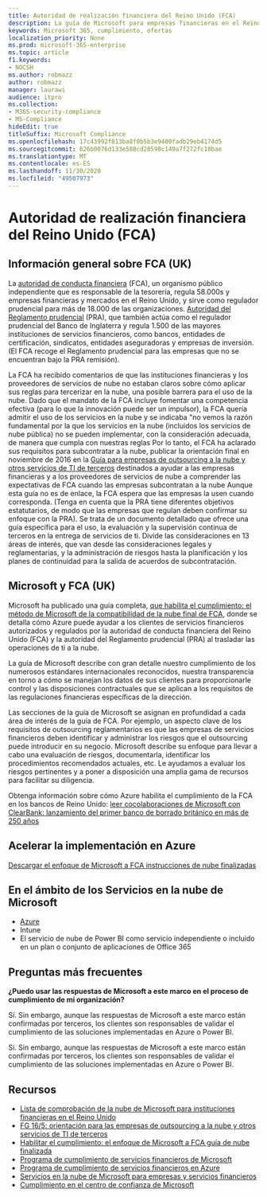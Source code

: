 ```yaml
---
title: Autoridad de realización financiera del Reino Unido (FCA)
description: La guía de Microsoft para empresas financieras en el Reino Unido sigue las instrucciones de administración financiera y las directrices para la contratación externa a la nube.
keywords: Microsoft 365, cumplimiento, ofertas
localization_priority: None
ms.prod: microsoft-365-enterprise
ms.topic: article
f1.keywords:
- NOCSH
ms.author: robmazz
author: robmazz
manager: laurawi
audience: itpro
ms.collection:
- M365-security-compliance
- MS-Compliance
hideEdit: true
titleSuffix: Microsoft Compliance
ms.openlocfilehash: 17c43992f813ba8f0b5b3e9400fadb29eb4174d5
ms.sourcegitcommit: 626b0076d133e588cd28598c149a7f272fc18bae
ms.translationtype: MT
ms.contentlocale: es-ES
ms.lasthandoff: 11/30/2020
ms.locfileid: "49507973"
---
```

# <a name="united-kingdom-financial-conduct-authority-fca"></a>Autoridad de realización financiera del Reino Unido (FCA)

## <a name="fca-uk-overview"></a>Información general sobre FCA (UK)

La [autoridad de conducta financiera](https://www.fca.org.uk/) (FCA), un organismo público independiente que es responsable de la tesorería, regula 58.000s y empresas financieras y mercados en el Reino Unido, y sirve como regulador prudencial para más de 18.000 de las organizaciones. [Autoridad del Reglamento prudencial](https://www.bankofengland.co.uk/pra/pages/default.aspx) (PRA), que también actúa como el regulador prudencial del Banco de Inglaterra y regula 1.500 de las mayores instituciones de servicios financieros, como bancos, entidades de certificación, sindicatos, entidades aseguradoras y empresas de inversión. (El FCA recoge el Reglamento prudencial para las empresas que no se encuentran bajo la PRA remisión).

La FCA ha recibido comentarios de que las instituciones financieras y los proveedores de servicios de nube no estaban claros sobre cómo aplicar sus reglas para tercerizar en la nube, una posible barrera para el uso de la nube. Dado que el mandato de la FCA incluye fomentar una competencia efectiva (para lo que la innovación puede ser un impulsor), la FCA quería admitir el uso de los servicios en la nube y se indicaba "no vemos la razón fundamental por la que los servicios en la nube (incluidos los servicios de nube pública) no se pueden implementar, con la consideración adecuada, de manera que cumpla con nuestras reglas Por lo tanto, el FCA ha aclarado sus requisitos para subcontratar a la nube, publicar la orientación final en noviembre de 2016 en la [Guía para empresas de outsourcing a la nube y otros servicios de TI de terceros](https://www.fca.org.uk/publication/finalised-guidance/fg16-5.pdf) destinados a ayudar a las empresas financieras y a los proveedores de servicios de nube a comprender las expectativas de FCA cuando las empresas subcontratan a la nube Aunque esta guía no es de enlace, la FCA espera que las empresas la usen cuando corresponda. (Tenga en cuenta que la PRA tiene diferentes objetivos estatutarios, de modo que las empresas que regulan deben confirmar su enfoque con la PRA). Se trata de un documento detallado que ofrece una guía específica para el uso, la evaluación y la supervisión continua de terceros en la entrega de servicios de ti. Divide las consideraciones en 13 áreas de interés, que van desde las consideraciones legales y reglamentarias, y la administración de riesgos hasta la planificación y los planes de continuidad para la salida de acuerdos de subcontratación.

## <a name="microsoft-and-fca-uk"></a>Microsoft y FCA (UK)

Microsoft ha publicado una guía completa, [que habilita el cumplimiento: el método de Microsoft de la compatibilidad de la nube final de FCA](https://go.microsoft.com/fwlink/p/?linkid=2101561), donde se detalla cómo Azure puede ayudar a los clientes de servicios financieros autorizados y regulados por la autoridad de conducta financiera del Reino Unido (FCA) y la autoridad del Reglamento prudencial (PRA) al trasladar las operaciones de ti a la nube.

La guía de Microsoft describe con gran detalle nuestro cumplimiento de los numerosos estándares internacionales reconocidos, nuestra transparencia en torno a cómo se manejan los datos de sus clientes para proporcionarle control y las disposiciones contractuales que se aplican a los requisitos de las regulaciones financieras específicas de la dirección.

Las secciones de la guía de Microsoft se asignan en profundidad a cada área de interés de la guía de FCA. Por ejemplo, un aspecto clave de los requisitos de outsourcing reglamentarios es que las empresas de servicios financieros deben identificar y administrar los riesgos que el outsourcing puede introducir en su negocio. Microsoft describe su enfoque para llevar a cabo una evaluación de riesgos, documentarla, identificar los procedimientos recomendados actuales, etc. Le ayudamos a evaluar los riesgos pertinentes y a poner a disposición una amplia gama de recursos para facilitar su diligencia.

Obtenga información sobre cómo Azure habilita el cumplimiento de la FCA en los bancos de Reino Unido: [leer cocolaboraciones de Microsoft con ClearBank: lanzamiento del primer banco de borrado británico en más de 250 años](https://customers.microsoft.com/story/microsoft-collaborates-with-clearbank)

## <a name="accelerate-your-deployment-on-azure"></a>Acelerar la implementación en Azure

[Descargar el enfoque de Microsoft a FCA instrucciones de nube finalizadas](https://go.microsoft.com/fwlink/p/?linkid=2101561)

## <a name="microsoft-in-scope-cloud-services"></a>En el ámbito de los Servicios en la nube de Microsoft 

- [Azure](https://aka.ms/AzureCompliance)
- Intune
- El servicio de nube de Power BI como servicio independiente o incluido en un plan o conjunto de aplicaciones de Office 365

## <a name="frequently-asked-questions"></a>Preguntas más frecuentes

**¿Puedo usar las respuestas de Microsoft a este marco en el proceso de cumplimiento de mi organización?**

Sí. Sin embargo, aunque las respuestas de Microsoft a este marco están confirmadas por terceros, los clientes son responsables de validar el cumplimiento de las soluciones implementadas en Azure o Power BI.

Sí. Sin embargo, aunque las respuestas de Microsoft a este marco están confirmadas por terceros, los clientes son responsables de validar el cumplimiento de las soluciones implementadas en Azure o Power BI.

## <a name="resources"></a>Recursos

- [Lista de comprobación de la nube de Microsoft para instituciones financieras en el Reino Unido](https://aka.ms/Azure-UK-compliance)
- [FG 16/5: orientación para las empresas de outsourcing a la nube y otros servicios de TI de terceros](https://www.fca.org.uk/publication/finalised-guidance/fg16-5.pdf)
- [Habilitar el cumplimiento: el enfoque de Microsoft a FCA guía de nube finalizada](https://go.microsoft.com/fwlink/p/?linkid=2101561)
- [Programa de cumplimiento de servicios financieros de Microsoft](https://www.microsoft.com/download/details.aspx?id=55332)
- [Programa de cumplimiento de servicios financieros en Azure](https://azure.microsoft.com/resources/videos/azurecon-2015-financial-services-compliance-in-azure/)
- [Servicios en la nube de Microsoft para empresas y servicios financieros](https://www.microsoft.com/trustcenter/cloudservices/financialservices)
- [Cumplimiento en el centro de confianza de Microsoft ](https://www.microsoft.com/trust-center/compliance/compliance-overview)
